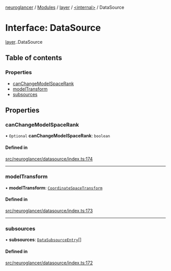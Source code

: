 [neuroglancer](../README.md) / [Modules](../modules.md) / [layer](../modules/layer.md) / [<internal\>](../modules/layer._internal_.md) / DataSource

# Interface: DataSource

[layer](../modules/layer.md).[<internal>](../modules/layer._internal_.md).DataSource

## Table of contents

### Properties

- [canChangeModelSpaceRank](layer._internal_.DataSource.md#canchangemodelspacerank)
- [modelTransform](layer._internal_.DataSource.md#modeltransform)
- [subsources](layer._internal_.DataSource.md#subsources)

## Properties

### canChangeModelSpaceRank

• `Optional` **canChangeModelSpaceRank**: `boolean`

#### Defined in

[src/neuroglancer/datasource/index.ts:174](https://github.com/ActiveBrainAtlas2/neuroglancer/blob/540617bc/src/neuroglancer/datasource/index.ts#L174)

___

### modelTransform

• **modelTransform**: [`CoordinateSpaceTransform`](coordinate_transform.CoordinateSpaceTransform.md)

#### Defined in

[src/neuroglancer/datasource/index.ts:173](https://github.com/ActiveBrainAtlas2/neuroglancer/blob/540617bc/src/neuroglancer/datasource/index.ts#L173)

___

### subsources

• **subsources**: [`DataSubsourceEntry`](layer._internal_.DataSubsourceEntry.md)[]

#### Defined in

[src/neuroglancer/datasource/index.ts:172](https://github.com/ActiveBrainAtlas2/neuroglancer/blob/540617bc/src/neuroglancer/datasource/index.ts#L172)
